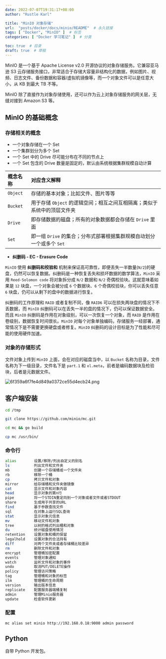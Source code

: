 ```yaml
---
date: 2022-07-07T19:31:17+08:00
author: "Rustle Karl"

title: "MinIO 对象存储"
url:  "posts/docker/docs/minio/README"  # 永久链接
tags: [ "Docker", "MinIO" ]  # 标签
categories: [ "Docker 学习笔记" ]  # 分类

toc: true  # 目录
draft: true  # 草稿
---
```


MinIO 是一个基于 Apache License v2.0 开源协议的对象存储服务。它兼容亚马逊 S3 云存储服务接口，非常适合于存储大容量非结构化的数据，例如图片、视频、日志文件、备份数据和容器/虚拟机镜像等，而一个对象文件可以是任意大小，从 KB 到最大 TB 不等。

MinIO 除了直接作为对象存储使用，还可以作为云上对象存储服务的网关层，无缝对接到 Amazon S3 等。

## MinIO 的基础概念

### 存储相关的概念

- 一个对象存储在一个 Set
- 一个集群划分为多个 Set
- 一个 Set 中的 Drive 尽可能分布在不同的节点上
- 一个 Set 包含的 Drive 数量是固定的，默认由系统根据集群规模自动计算

| 概念名称 | 对应含义解释                                                 |
| :------- | :----------------------------------------------------------- |
| `Object` | 存储的基本对象；比如文件、图片等等                           |
| `Bucket` | 用于存储 `Object` 的逻辑空间；相互之间互相隔离；类似于系统中的顶层文件夹 |
| `Drive`  | 即存储数据的磁盘；所有的对象数据都会存储在 `Drive` 里面      |
| `Set`    | 即一组 `Drive` 的集合；分布式部署根据集群规模自动划分一个或多个 `Set` |

- **纠删码 - EC - Erasure Code**

`MinIO` 使用 **纠删码和校验和** 机制来保证高可靠性，即便丢失一半数量(`N/2`)的硬盘，仍然可以恢复数据。纠删码是一种恢复丢失和损坏数据的数学算法，`MinIO` 采用 `Reed-Solomon code` 将对象拆分成 `N/2` 数据和 `N/2` 奇偶校验块。这就意味着如果是 `12` 块盘，一个对象会被分成 `6` 个数据块、`6` 个奇偶校验块，你可以丢失任意 `6` 块盘，仍可以从剩下的盘中的数据进行恢复。

纠删码的工作原理和 `RAID` 或者复制不同，像 `RAID6` 可以在损失两块盘的情况下不丢数据，而 `MinIO` 纠删码可以在丢失一半的盘的情况下，仍可以保证数据安全。而且 `MinIO` 纠删码是作用在对象级别，可以一次恢复一个对象，而 `RAID` 是作用在卷级别，数据恢复时间很长。`MinIO` 对每个对象单独编码，存储服务一经部署，通常情况下是不需要更换硬盘或者修复。`MinIO` 纠删码的设计目标是为了性能和尽可能的使用硬件加速。

### 对象的存储形式

文件对象上传到 `MinIO` 上面，会在对应的磁盘当中，以 `Bucket` 名称为目录，文件名称为下一级目录，文件名下是 `part.1` 和 `xl.meta`，前者是编码数据块及检验块，后者是元数据文件。

![6f359a6f7fe4d849a0372ce55d4ecb24.png](http://dd-static.jd.com/ddimg/jfs/t1/115663/13/27965/89821/62c6c55dE33f7314a/2cafed8f9a7cdeb5.png)

## 客户端安装

```bash
cd /tmp
```

```bash
git clone https://github.com/minio/mc.git
```

```bash
cd mc && go build
```

```bash
cp mc /usr/bin/
```

### 命令行

```bash
alias        设置/移除/列出自定义的别名
ls           列出文件和文件夹
mb           创建一个存储桶或一个文件夹
rb           移除一个桶
cp           拷贝文件和对象
mirror       给存储桶和文件夹做镜像
cat          显示文件和对象内容
head         显示对象的第n行
pipe         将一个STDIN重定向到一个对象或者文件或者STDOUT
share        生成用于共享的URL
find         基于参数查找文件
sql          在对象上运行SQL查询
stat         显示对象元信息
mv           移动文件和对象
tree         以树的格式列出桶和对象
du           统计磁盘使用情况
retention    设置对象和桶的保留
legalhold    设置对象的合法持有
diff         对两个文件夹或者存储桶比较差异
rm           删除文件和对象
encrypt      管理桶加密配置
events       管理对象通知
watch        监听文件和对象的事件
undo         取消PUT/DELETE操作
policy       管理访问策略
tag          管理桶和对象的标签
ilm          管理桶的生命周期
version      输出版本信息
replicate    配置服务器端桶复制
admin        管理Minio服务器
update       检查软件更新
```

### 配置

```bash
mc alias set minio http://192.168.0.18:9000 admin password
```

## Python

自带 Python 开发包。

```bash

```

```bash

```

```bash

```

```bash

```

```bash

```
